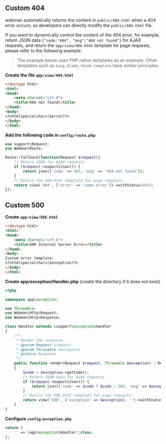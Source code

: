 ## Custom 404
webman automatically returns the content in `public/404.html` when a 404 error occurs, so developers can directly modify the `public/404.html` file.

If you want to dynamically control the content of the 404 error, for example, return JSON data `{"code:"404", "msg":"404 not found"}` for AJAX requests, and return the `app/view/404.html` template for page requests, please refer to the following example:

> The example below uses PHP native templates as an example. Other templates such as `twig`, `blade`, `think-template` have similar principles.

**Create the file `app/view/404.html`**
```html
<!doctype html>
<html>
<head>
    <meta charset="utf-8">
    <title>404 not found</title>
</head>
<body>
<?=htmlspecialchars($error)?>
</body>
</html>
```

**Add the following code in `config/route.php`:**
```php
use support\Request;
use Webman\Route;

Route::fallback(function(Request $request){
    // Return JSON for AJAX requests
    if ($request->expectsJson()) {
        return json(['code' => 404, 'msg' => '404 not found']);
    }
    // Return the 404.html template for page requests
    return view('404', ['error' => 'some error'])->withStatus(404);
});
```

## Custom 500
**Create `app/view/500.html`**

```html
<!doctype html>
<html>
<head>
    <meta charset="utf-8">
    <title>500 Internal Server Error</title>
</head>
<body>
Custom error template:
<?=htmlspecialchars($exception)?>
</body>
</html>
```

**Create app/exception/Handler.php** (create the directory if it does not exist)
```php
<?php

namespace app\exception;

use Throwable;
use Webman\Http\Request;
use Webman\Http\Response;

class Handler extends \support\exception\Handler
{
    /**
     * Render the response
     * @param Request $request
     * @param Throwable $exception
     * @return Response
     */
    public function render(Request $request, Throwable $exception) : Response
    {
        $code = $exception->getCode();
        // Return JSON data for AJAX requests
        if ($request->expectsJson()) {
            return json(['code' => $code ? $code : 500, 'msg' => $exception->getMessage()]);
        }
        // Return the 500.html template for page requests
        return view('500', ['exception' => $exception], '')->withStatus(500);
    }
}
```

**Configure `config/exception.php`**
```php
return [
    '' => \app\exception\Handler::class,
];
```
